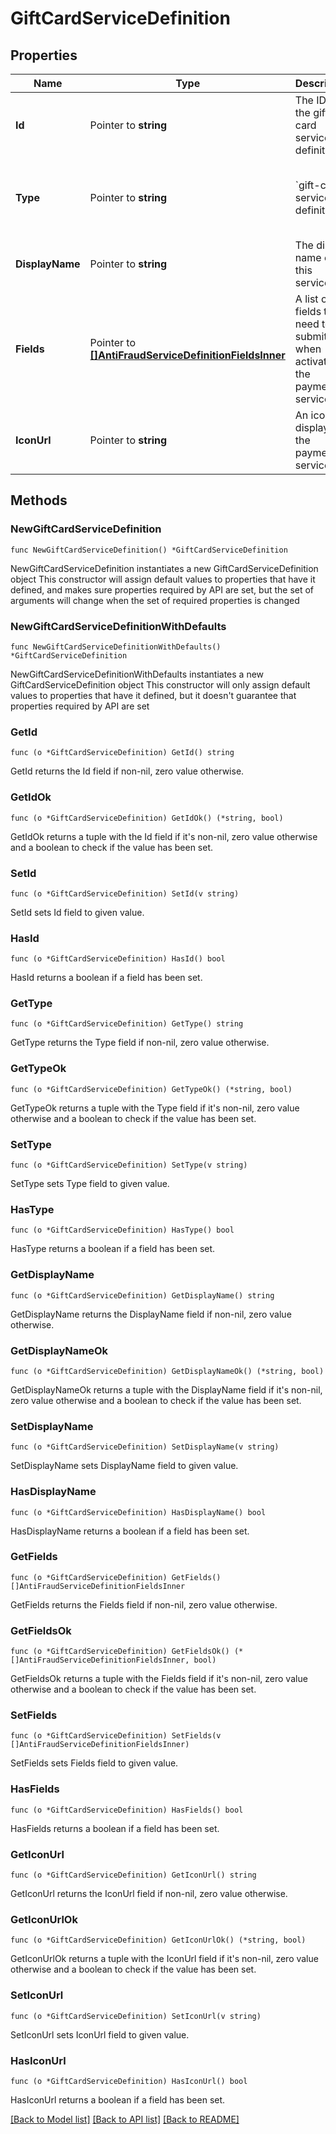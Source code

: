 # GiftCardServiceDefinition

## Properties

Name | Type | Description | Notes
------------ | ------------- | ------------- | -------------
**Id** | Pointer to **string** | The ID of the gift card service definition. | [optional] 
**Type** | Pointer to **string** | &#x60;gift-card-service-definition&#x60;. | [optional] [default to "gift-card-service-definition"]
**DisplayName** | Pointer to **string** | The display name of this service. | [optional] 
**Fields** | Pointer to [**[]AntiFraudServiceDefinitionFieldsInner**](AntiFraudServiceDefinitionFieldsInner.md) | A list of fields that need to be submitted when activating the payment. service. | [optional] 
**IconUrl** | Pointer to **string** | An icon to display for the payment service. | [optional] 

## Methods

### NewGiftCardServiceDefinition

`func NewGiftCardServiceDefinition() *GiftCardServiceDefinition`

NewGiftCardServiceDefinition instantiates a new GiftCardServiceDefinition object
This constructor will assign default values to properties that have it defined,
and makes sure properties required by API are set, but the set of arguments
will change when the set of required properties is changed

### NewGiftCardServiceDefinitionWithDefaults

`func NewGiftCardServiceDefinitionWithDefaults() *GiftCardServiceDefinition`

NewGiftCardServiceDefinitionWithDefaults instantiates a new GiftCardServiceDefinition object
This constructor will only assign default values to properties that have it defined,
but it doesn't guarantee that properties required by API are set

### GetId

`func (o *GiftCardServiceDefinition) GetId() string`

GetId returns the Id field if non-nil, zero value otherwise.

### GetIdOk

`func (o *GiftCardServiceDefinition) GetIdOk() (*string, bool)`

GetIdOk returns a tuple with the Id field if it's non-nil, zero value otherwise
and a boolean to check if the value has been set.

### SetId

`func (o *GiftCardServiceDefinition) SetId(v string)`

SetId sets Id field to given value.

### HasId

`func (o *GiftCardServiceDefinition) HasId() bool`

HasId returns a boolean if a field has been set.

### GetType

`func (o *GiftCardServiceDefinition) GetType() string`

GetType returns the Type field if non-nil, zero value otherwise.

### GetTypeOk

`func (o *GiftCardServiceDefinition) GetTypeOk() (*string, bool)`

GetTypeOk returns a tuple with the Type field if it's non-nil, zero value otherwise
and a boolean to check if the value has been set.

### SetType

`func (o *GiftCardServiceDefinition) SetType(v string)`

SetType sets Type field to given value.

### HasType

`func (o *GiftCardServiceDefinition) HasType() bool`

HasType returns a boolean if a field has been set.

### GetDisplayName

`func (o *GiftCardServiceDefinition) GetDisplayName() string`

GetDisplayName returns the DisplayName field if non-nil, zero value otherwise.

### GetDisplayNameOk

`func (o *GiftCardServiceDefinition) GetDisplayNameOk() (*string, bool)`

GetDisplayNameOk returns a tuple with the DisplayName field if it's non-nil, zero value otherwise
and a boolean to check if the value has been set.

### SetDisplayName

`func (o *GiftCardServiceDefinition) SetDisplayName(v string)`

SetDisplayName sets DisplayName field to given value.

### HasDisplayName

`func (o *GiftCardServiceDefinition) HasDisplayName() bool`

HasDisplayName returns a boolean if a field has been set.

### GetFields

`func (o *GiftCardServiceDefinition) GetFields() []AntiFraudServiceDefinitionFieldsInner`

GetFields returns the Fields field if non-nil, zero value otherwise.

### GetFieldsOk

`func (o *GiftCardServiceDefinition) GetFieldsOk() (*[]AntiFraudServiceDefinitionFieldsInner, bool)`

GetFieldsOk returns a tuple with the Fields field if it's non-nil, zero value otherwise
and a boolean to check if the value has been set.

### SetFields

`func (o *GiftCardServiceDefinition) SetFields(v []AntiFraudServiceDefinitionFieldsInner)`

SetFields sets Fields field to given value.

### HasFields

`func (o *GiftCardServiceDefinition) HasFields() bool`

HasFields returns a boolean if a field has been set.

### GetIconUrl

`func (o *GiftCardServiceDefinition) GetIconUrl() string`

GetIconUrl returns the IconUrl field if non-nil, zero value otherwise.

### GetIconUrlOk

`func (o *GiftCardServiceDefinition) GetIconUrlOk() (*string, bool)`

GetIconUrlOk returns a tuple with the IconUrl field if it's non-nil, zero value otherwise
and a boolean to check if the value has been set.

### SetIconUrl

`func (o *GiftCardServiceDefinition) SetIconUrl(v string)`

SetIconUrl sets IconUrl field to given value.

### HasIconUrl

`func (o *GiftCardServiceDefinition) HasIconUrl() bool`

HasIconUrl returns a boolean if a field has been set.


[[Back to Model list]](../README.md#documentation-for-models) [[Back to API list]](../README.md#documentation-for-api-endpoints) [[Back to README]](../README.md)


